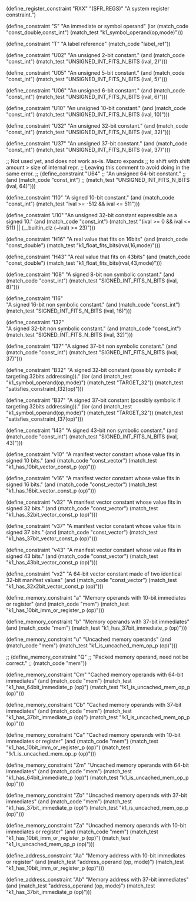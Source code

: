 (define_register_constraint "RXX" "(SFR_REGS)"
     "A system register constraint.")

(define_constraint "S"
  "An immediate or symbol operand"
  (ior (match_code "const_double,const_int")
       (match_test "k1_symbol_operand(op,mode)")))

(define_constraint "T"
  "A label reference"
  (match_code "label_ref"))

(define_constraint "U02"
  "An unsigned 2-bit constant."
  (and (match_code "const_int")
       (match_test "UNSIGNED_INT_FITS_N_BITS (ival, 2)")))

(define_constraint "U05"
  "An unsigned 5-bit constant."
  (and (match_code "const_int")
       (match_test "UNSIGNED_INT_FITS_N_BITS (ival, 5)")))

(define_constraint "U06"
  "An unsigned 6-bit constant."
  (and (match_code "const_int")
       (match_test "UNSIGNED_INT_FITS_N_BITS (ival, 6)")))

(define_constraint "U10"
  "An unsigned 10-bit constant."
  (and (match_code "const_int")
       (match_test "UNSIGNED_INT_FITS_N_BITS (ival, 10)")))

(define_constraint "U32"
  "An unsigned 32-bit constant."
  (and (match_code "const_int")
       (match_test "UNSIGNED_INT_FITS_N_BITS (ival, 32)")))

(define_constraint "U37"
  "An unsigned 37-bit constant."
  (and (match_code "const_int")
       (match_test "UNSIGNED_INT_FITS_N_BITS (ival, 37)")))

;; Not used yet, and does not work as-is. Macro expands
;; to shift with shift amount > size of internal repr.
;; Leaving this comment to avoid doing in the same error.
;; (define_constraint "U64"
;;   "An unsigned 64-bit constant."
;;   (and (match_code "const_int")
;;        (match_test "UNSIGNED_INT_FITS_N_BITS (ival, 64)")))

(define_constraint "I10"
  "A signed 10-bit constant."
  (and (match_code "const_int")
       (match_test "ival >= -512 && ival <= 511")))

(define_constraint "J10"
  "An unsigned 32-bit constant expressible as a signed 10."
  (and (match_code "const_int")
       (match_test "(ival >= 0 && ival <= 511) || (__builtin_clz (~ival) >= 23)")))

(define_constraint "H16"
  "A real value that fits on 16bits"
  (and (match_code "const_double")
       (match_test "k1_float_fits_bits(rval,16,mode)")))

(define_constraint "H43"
  "A real value that fits on 43bits"
  (and (match_code "const_double")
       (match_test "k1_float_fits_bits(rval,43,mode)")))

(define_constraint "I08"
  "A signed 8-bit non symbolic constant."
  (and (match_code "const_int")
       (match_test "SIGNED_INT_FITS_N_BITS (ival, 8)")))

(define_constraint "I16"  
  "A signed 16-bit non symbolic constant."
  (and (match_code "const_int")
       (match_test "SIGNED_INT_FITS_N_BITS (ival, 16)")))

(define_constraint "I32"  
  "A signed 32-bit non symbolic constant."
  (and (match_code "const_int")
       (match_test "SIGNED_INT_FITS_N_BITS (ival, 32)")))

(define_constraint "I37"
  "A signed 37-bit non symbolic constant."
   (and (match_code "const_int")
       (match_test "SIGNED_INT_FITS_N_BITS (ival, 37)")))

(define_constraint "B32"
  "A signed 32-bit constant (possibly symbolic if targeting 32bits addressing))."
   (ior (and (match_test "k1_symbol_operand(op,mode)")
             (match_test "TARGET_32"))
        (match_test "satisfies_constraint_I32(op)")))

(define_constraint "B37"
  "A signed 37-bit constant (possibly symbolic if targeting 32bits addressing))."
   (ior (and (match_test "k1_symbol_operand(op,mode)")
             (match_test "TARGET_32"))
        (match_test "satisfies_constraint_I37(op)")))

(define_constraint "I43"
  "A signed 43-bit non symbolic constant."
  (and (match_code "const_int")
       (match_test "SIGNED_INT_FITS_N_BITS (ival, 43)")))

(define_constraint "v10"
  "A manifest vector constant whose value fits in signed 10 bits."
  (and (match_code "const_vector")
       (match_test "k1_has_10bit_vector_const_p (op)")))

(define_constraint "v16"
  "A manifest vector constant whose value fits in signed 16 bits."
  (and (match_code "const_vector")
       (match_test "k1_has_16bit_vector_const_p (op)")))

(define_constraint "v32"
  "A manifest vector constant whose value fits in signed 32 bits."
  (and (match_code "const_vector")
       (match_test "k1_has_32bit_vector_const_p (op)")))

(define_constraint "v37"
  "A manifest vector constant whose value fits in signed 37 bits."
  (and (match_code "const_vector")
       (match_test "k1_has_37bit_vector_const_p (op)")))

(define_constraint "v43"
  "A manifest vector constant whose value fits in signed 43 bits."
  (and (match_code "const_vector")
       (match_test "k1_has_43bit_vector_const_p (op)")))

(define_constraint "vx2"
  "A 64-bit vector constant made of two identical 32-bit manifest values"
  (and (match_code "const_vector")
       (match_test "k1_has_32x2bit_vector_const_p (op)")))

(define_memory_constraint "a"
  "Memory operands with 10-bit immediates or register"
  (and (match_code "mem")
       (match_test "k1_has_10bit_imm_or_register_p (op)")))

(define_memory_constraint "b"
  "Memory operands with 37-bit immediates"
  (and (match_code "mem")
       (match_test "k1_has_37bit_immediate_p (op)")))

(define_memory_constraint "u"
  "Uncached memory operands"
  (and (match_code "mem")
       (match_test "k1_is_uncached_mem_op_p (op)")))

;; (define_memory_constraint "Q"
;;   "Packed memory operand, need not be correct."
;;   (match_code "mem"))


(define_memory_constraint "Cm"
  "Cached memory operands with 64-bit immediates"
  (and (match_code "mem")
       (match_test "k1_has_64bit_immediate_p (op)")
       (match_test "!k1_is_uncached_mem_op_p (op)")))

(define_memory_constraint "Cb"
  "Cached memory operands with 37-bit immediates"
  (and (match_code "mem")
       (match_test "k1_has_37bit_immediate_p (op)")
       (match_test "!k1_is_uncached_mem_op_p (op)")))

(define_memory_constraint "Ca"
  "Cached memory operands with 10-bit immediates or register"
  (and (match_code "mem")
       (match_test "k1_has_10bit_imm_or_register_p (op)")
       (match_test "!k1_is_uncached_mem_op_p (op)")))

(define_memory_constraint "Zm"
  "Uncached memory operands with 64-bit immediates"
  (and (match_code "mem")
       (match_test "k1_has_64bit_immediate_p (op)")
       (match_test "k1_is_uncached_mem_op_p (op)")))

(define_memory_constraint "Zb"
  "Uncached memory operands with 37-bit immediates"
  (and (match_code "mem")
       (match_test "k1_has_37bit_immediate_p (op)")
       (match_test "k1_is_uncached_mem_op_p (op)")))

(define_memory_constraint "Za"
  "Uncached memory operands with 10-bit immediates or register"
  (and (match_code "mem")
       (match_test "k1_has_10bit_imm_or_register_p (op)")
       (match_test "k1_is_uncached_mem_op_p (op)")))

(define_address_constraint "Aa"
  "Memory address with 10-bit immediates or register"
  (and (match_test "address_operand (op, mode)")
       (match_test "k1_has_10bit_imm_or_register_p (op)")))

(define_address_constraint "Ab"
  "Memory address with 37-bit immediates"
  (and (match_test "address_operand (op, mode)")
       (match_test "k1_has_37bit_immediate_p (op)")))
